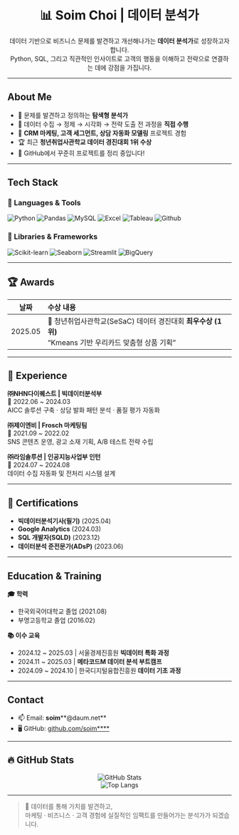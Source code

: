 <h1 align="center">📊 Soim Choi | 데이터 분석가</h1>

<p align="center">
데이터 기반으로 비즈니스 문제를 발견하고 개선해나가는 <strong>데이터 분석가</strong>로 성장하고자 합니다.
<br>Python, SQL, 그리고 직관적인 인사이트로 고객의 행동을 이해하고 전략으로 연결하는 데에 강점을 가집니다.
</p>

---

## About Me

- 🔎 문제를 발견하고 정의하는 **탐색형 분석가**
- 🔄 데이터 수집 → 정제 → 시각화 → 전략 도출 전 과정을 **직접 수행**
- 🧠 **CRM 마케팅, 고객 세그먼트, 상담 자동화 모델링** 프로젝트 경험
- 🏆 최근 **청년취업사관학교 데이터 경진대회 1위 수상**  
- 🧰 GitHub에서 꾸준히 프로젝트를 정리 중입니다!

---

## Tech Stack

### 🔨 Languages & Tools
![Python](https://img.shields.io/badge/-Python-3776AB?style=flat-square&logo=python&logoColor=white)
![Pandas](https://img.shields.io/badge/-Pandas-150458?style=flat-square&logo=pandas&logoColor=white)
![MySQL](https://img.shields.io/badge/-MySQL-4479A1?style=flat-square&logo=mysql&logoColor=white)
![Excel](https://img.shields.io/badge/-Excel-217346?style=flat-square&logo=microsoft-excel&logoColor=white)
![Tableau](https://img.shields.io/badge/-Tableau-E97627?style=flat-square&logo=tableau&logoColor=white)
![Github](https://img.shields.io/badge/-Github-181717?style=flat-square&logo=github&logoColor=white)

### 🧠 Libraries & Frameworks
![Scikit-learn](https://img.shields.io/badge/-Scikit--learn-F7931E?style=flat-square&logo=scikitlearn&logoColor=white)
![Seaborn](https://img.shields.io/badge/-Seaborn-2E5C6E?style=flat-square)
![Streamlit](https://img.shields.io/badge/-Streamlit-FF4B4B?style=flat-square&logo=streamlit&logoColor=white)
![BigQuery](https://img.shields.io/badge/-BigQuery-4285F4?style=flat-square&logo=googlecloud&logoColor=white)

---

## 🏆 Awards

| 날짜 | 수상 내용 |
|:----:|:----------|
| 2025.05 | 🥇 청년취업사관학교(SeSaC) 데이터 경진대회 **최우수상 (1위)**<br>“Kmeans 기반 우리카드 맞춤형 상품 기획” |

---

## 💼 Experience

**㈜NHN다이퀘스트 | 빅데이터분석부**  
📅 2022.06 ~ 2024.03  
AICC 솔루션 구축 · 상담 발화 패턴 분석 · 품질 평가 자동화

**㈜제이엔비 | Frosch 마케팅팀**  
📅 2021.09 ~ 2022.02  
SNS 콘텐츠 운영, 광고 소재 기획, A/B 테스트 전략 수립

**㈜라임솔루션 | 인공지능사업부 인턴**  
📅 2024.07 ~ 2024.08  
데이터 수집 자동화 및 전처리 시스템 설계

---

## 📜 Certifications

-  **빅데이터분석기사(필기)** (2025.04)
-  **Google Analytics** (2024.03)  
-  **SQL 개발자(SQLD)** (2023.12)  
-  **데이터분석 준전문가(ADsP)** (2023.06)

---

## Education & Training

**🎓 학력**  
- 한국외국어대학교 졸업 (2021.08)  
- 부명고등학교 졸업 (2016.02)

**📚 이수 교육**  
- 2024.12 ~ 2025.03 | 서울경제진흥원 **빅데이터 특화 과정**  
- 2024.11 ~ 2025.03 | **메타코드M 데이터 분석 부트캠프**  
- 2024.09 ~ 2024.10 | 한국디지털융합진흥원 **데이터 기초 과정**

---

## Contact

- 📫 Email: **soim****@daum.net**  
- 🖥️ GitHub: [github.com/soim****](https://github.com/soim****)

---

## 🔥 GitHub Stats

<p align="center">
  <img src="https://github-readme-stats.vercel.app/api?username=Clinda02&show_icons=true&theme=default" alt="GitHub Stats" />
  <br>
  <img src="https://github-readme-stats.vercel.app/api/top-langs/?username=Clinda02&layout=compact" alt="Top Langs" />
</p>

---

> 🙌 데이터를 통해 가치를 발견하고,  
> 마케팅 · 비즈니스 · 고객 경험에 실질적인 임팩트를 만들어가는 분석가가 되겠습니다.
